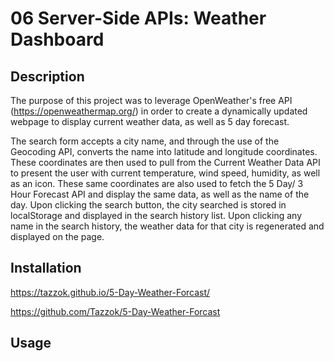 # 06 Server-Side APIs: Weather Dashboard


## Description
The purpose of this project was to leverage OpenWeather's free API (https://openweathermap.org/) in order to create a dynamically updated webpage to display current weather data, as well as 5 day forecast.

The search form accepts a city name, and through the use of the Geocoding API, converts the name into latitude and longitude coordinates. These coordinates are then used to pull from the Current Weather Data API to present the user with current temperature, wind speed, humidity, as well as an icon. These same coordinates are also used to fetch the 5 Day/ 3 Hour Forecast API and display the same data, as well as the name of the day.
Upon clicking the search button, the city searched is stored in localStorage and displayed in the search history list. Upon clicking any name in the search history, the weather data for that city is regenerated and displayed on the page.

## Installation

https://tazzok.github.io/5-Day-Weather-Forcast/

https://github.com/Tazzok/5-Day-Weather-Forcast


## Usage

